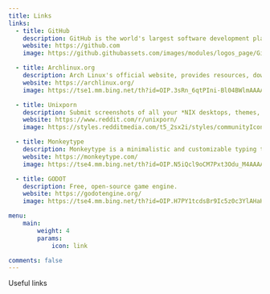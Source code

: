 ```yaml
---
title: Links
links:
  - title: GitHub
    description: GitHub is the world's largest software development platform.
    website: https://github.com
    image: https://github.githubassets.com/images/modules/logos_page/GitHub-Mark.png

  - title: Archlinux.org
    description: Arch Linux's official website, provides resources, downloads, and documentation for Arch Linux, a lightweight and flexible Linux distribution focused on simplicity.
    website: https://archlinux.org/
    image: https://tse1.mm.bing.net/th?id=OIP.3sRn_6qtPIni-Bl04BWlmAAAAA&pid=Api

  - title: Unixporn
    description: Submit screenshots of all your *NIX desktops, themes, and nifty configurations, or submit anything else that will make ricers happy. Maybe a server running on an Amiga, or a Thinkpad signed by Bjarne Stroustrup? Show the world how pretty your computer can be!
    website: https://www.reddit.com/r/unixporn/
    image: https://styles.redditmedia.com/t5_2sx2i/styles/communityIcon_7fixeonxbxd41.png

  - title: Monkeytype
    description: Monkeytype is a minimalistic and customizable typing test.
    website: https://monkeytype.com/
    image: https://tse4.mm.bing.net/th?id=OIP.N5iQcl9oCM7Pxt3Odu_M4AAAAA&pid=Api

  - title: GODOT
    description: Free, open‑source game engine.
    website: https://godotengine.org/
    image: https://tse4.mm.bing.net/th?id=OIP.H7PY1tcdsBr9Ic5z0c3YlAHaHa&pid=Api

menu:
    main:
        weight: 4
        params:
            icon: link

comments: false
---
```


Useful links

